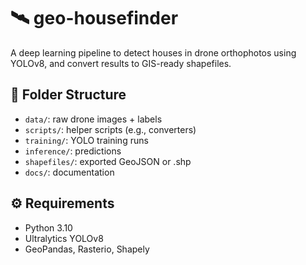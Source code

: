 # 🛰️ geo-housefinder

A deep learning pipeline to detect houses in drone orthophotos using YOLOv8, and convert results to GIS-ready shapefiles.

## 📁 Folder Structure

- `data/`: raw drone images + labels  
- `scripts/`: helper scripts (e.g., converters)  
- `training/`: YOLO training runs  
- `inference/`: predictions  
- `shapefiles/`: exported GeoJSON or .shp  
- `docs/`: documentation  

## ⚙️ Requirements

- Python 3.10  
- Ultralytics YOLOv8  
- GeoPandas, Rasterio, Shapely
